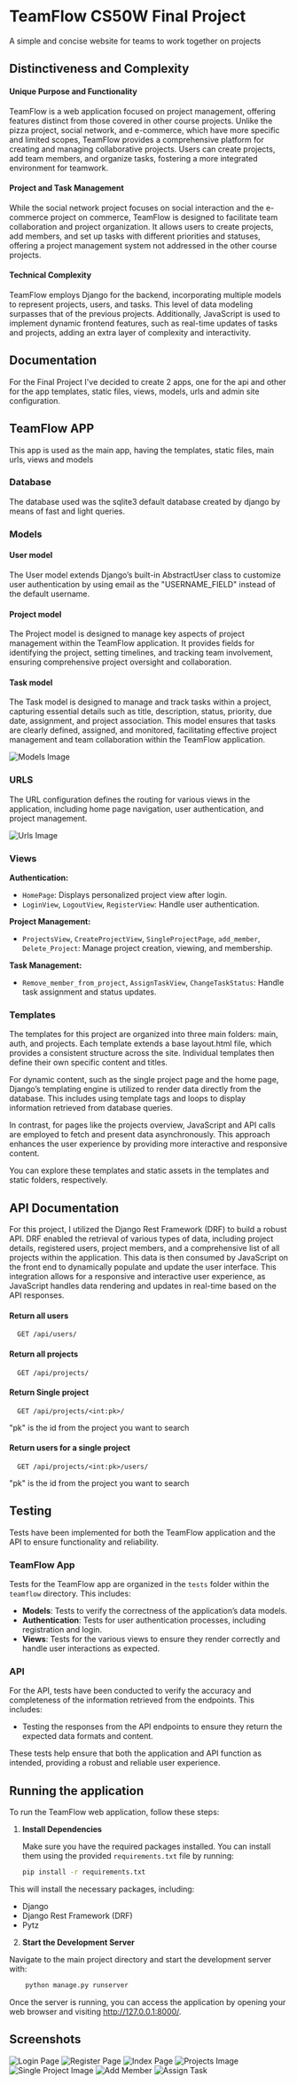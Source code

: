 
# TeamFlow CS50W Final Project

A simple and concise website for teams to work together on projects


## Distinctiveness and Complexity

#### Unique Purpose and Functionality

TeamFlow is a web application focused on project management, offering features distinct from those covered in other course projects. Unlike the pizza project, social network, and e-commerce, which have more specific and limited scopes, TeamFlow provides a comprehensive platform for creating and managing collaborative projects. Users can create projects, add team members, and organize tasks, fostering a more integrated environment for teamwork.

#### Project and Task Management

While the social network project focuses on social interaction and the e-commerce project on commerce, TeamFlow is designed to facilitate team collaboration and project organization. It allows users to create projects, add members, and set up tasks with different priorities and statuses, offering a project management system not addressed in the other course projects.

#### Technical Complexity

TeamFlow employs Django for the backend, incorporating multiple models to represent projects, users, and tasks. This level of data modeling surpasses that of the previous projects. Additionally, JavaScript is used to implement dynamic frontend features, such as real-time updates of tasks and projects, adding an extra layer of complexity and interactivity.


## Documentation

For the Final Project I've decided to create 2 apps, one for the api and other for the app templates, static files, views, models, urls and admin site configuration. 


## TeamFlow APP

This app is used as the main app, having the templates, static files, main urls, views and models

### Database

The database used was the sqlite3 default database created by django by means of fast and light queries.

### Models

#### User model
The User model extends Django’s built-in AbstractUser class to customize user authentication by using email as the "USERNAME_FIELD" instead of the default username.

#### Project model
The Project model is designed to manage key aspects of project management within the TeamFlow application. It provides fields for identifying the project, setting timelines, and tracking team involvement, ensuring comprehensive project oversight and collaboration.

#### Task model
The Task model is designed to manage and track tasks within a project, capturing essential details such as title, description, status, priority, due date, assignment, and project association. This model ensures that tasks are clearly defined, assigned, and monitored, facilitating effective project management and team collaboration within the TeamFlow application.

![Models Image](Readme_images\Models_Image.png)

### URLS

The URL configuration defines the routing for various views in the application, including home page navigation, user authentication, and project management.


![Urls Image](https://prnt.sc/pYoDn4nlWe8B)


### Views

**Authentication:**
* `HomePage`: Displays personalized project view after login.
* `LoginView`, `LogoutView`, `RegisterView`: Handle user authentication.

**Project Management:**
* `ProjectsView`, `CreateProjectView`, `SingleProjectPage`, `add_member`, `Delete_Project`: Manage project creation, viewing, and membership.

**Task Management:**
* `Remove_member_from_project`, `AssignTaskView`, `ChangeTaskStatus`: Handle task assignment and status updates.

### Templates
The templates for this project are organized into three main folders: main, auth, and projects. Each template extends a base layout.html file, which provides a consistent structure across the site. Individual templates then define their own specific content and titles.

For dynamic content, such as the single project page and the home page, Django’s templating engine is utilized to render data directly from the database. This includes using template tags and loops to display information retrieved from database queries.

In contrast, for pages like the projects overview, JavaScript and API calls are employed to fetch and present data asynchronously. This approach enhances the user experience by providing more interactive and responsive content.

You can explore these templates and static assets in the templates and static folders, respectively.
## API Documentation

For this project, I utilized the Django Rest Framework (DRF) to build a robust API. DRF enabled the retrieval of various types of data, including project details, registered users, project members, and a comprehensive list of all projects within the application. This data is then consumed by JavaScript on the front end to dynamically populate and update the user interface. This integration allows for a responsive and interactive user experience, as JavaScript handles data rendering and updates in real-time based on the API responses.


#### Return all users

```http
  GET /api/users/
```


#### Return all projects

```http
  GET /api/projects/
```


#### Return Single project

```http
  GET /api/projects/<int:pk>/
```
"pk" is the id from the project you want to search


#### Return users for a single project

```http
  GET /api/projects/<int:pk>/users/
```

"pk" is the id from the project you want to search
## Testing

Tests have been implemented for both the TeamFlow application and the API to ensure functionality and reliability.

### TeamFlow App

Tests for the TeamFlow app are organized in the `tests` folder within the `teamflow` directory. This includes:

- **Models**: Tests to verify the correctness of the application’s data models.
- **Authentication**: Tests for user authentication processes, including registration and login.
- **Views**: Tests for the various views to ensure they render correctly and handle user interactions as expected.

### API

For the API, tests have been conducted to verify the accuracy and completeness of the information retrieved from the endpoints. This includes:

- Testing the responses from the API endpoints to ensure they return the expected data formats and content.

These tests help ensure that both the application and API function as intended, providing a robust and reliable user experience.

## Running the application

To run the TeamFlow web application, follow these steps:

1. **Install Dependencies**

   Make sure you have the required packages installed. You can install them using the provided `requirements.txt` file by running:

   ```bash
   pip install -r requirements.txt

This will install the necessary packages, including:

- Django
- Django Rest Framework (DRF)
- Pytz

2. **Start the Development Server**

Navigate to the main project directory and start the development server with:

```bash
    python manage.py runserver
```
Once the server is running, you can access the application by opening your web browser and visiting http://127.0.0.1:8000/.

## Screenshots

![Login Page](Readme_images\Login_Page_Image.png)
![Register Page](Readme_images\Register_Page.png)
![Index Page](Readme_images\Index_Image.png)
![Projects Image](Readme_images\Projects_Image.png)
![Single Project Image](Readme_images\Single_Project_Page.png)
![Add Member](Readme_images\Add_Member_Image.png)
![Assign Task](Readme_images\Assign_Task_Image.png)
